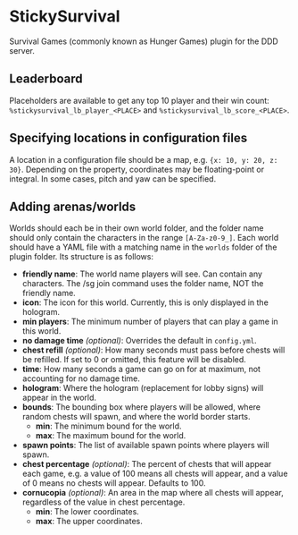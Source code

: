 # StickySurvival

Survival Games (commonly known as Hunger Games) plugin for the DDD server.

## Leaderboard

Placeholders are available to get any top 10 player and their win count: `%stickysurvival_lb_player_<PLACE>` and
`%stickysurvival_lb_score_<PLACE>`.

## Specifying locations in configuration files

A location in a configuration file should be a map, e.g. `{x: 10, y: 20, z: 30}`. Depending on the property, coordinates
may be floating-point or integral. In some cases, pitch and yaw can be specified.

## Adding arenas/worlds

Worlds should each be in their own world folder, and the folder name should only contain the characters in the range
`[A-Za-z0-9_]`. Each world should have a YAML file with a matching name in the `worlds` folder of the plugin folder.
Its structure is as follows:

- **friendly name**:
    The world name players will see. Can contain any characters. The /sg join command uses the folder name, NOT the
    friendly name.
- **icon**:
    The icon for this world. Currently, this is only displayed in the hologram.
- **min players**:
    The minimum number of players that can play a game in this world.
- **no damage time** *(optional)*:
    Overrides the default in `config.yml`.
- **chest refill** *(optional)*:
    How many seconds must pass before chests will be refilled. If set to 0 or omitted, this feature will be disabled.
- **time**:
    How many seconds a game can go on for at maximum, not accounting for no damage time.
- **hologram**:
    Where the hologram (replacement for lobby signs) will appear in the world.
- **bounds**:
    The bounding box where players will be allowed, where random chests will spawn, and where the world border starts.
    - **min**: The minimum bound for the world.
    - **max**: The maximum bound for the world.
- **spawn points**:
    The list of available spawn points where players will spawn.
- **chest percentage** *(optional)*:
    The percent of chests that will appear each game, e.g. a value of 100 means all chests will appear, and a value of 0
    means no chests will appear. Defaults to 100.
- **cornucopia** *(optional)*:
    An area in the map where all chests will appear, regardless of the value in chest percentage.
    - **min**: The lower coordinates.
    - **max**: The upper coordinates.
